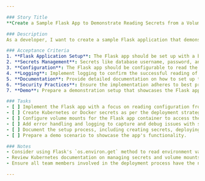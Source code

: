 ```yaml
---

### Story Title
**Create a Sample Flask App to Demonstrate Reading Secrets from a Volume**

### Description
As a developer, I want to create a sample Flask application that demonstrates the ability to securely read secrets (such as database credentials) from a mounted volume, ensuring sensitive information is managed securely and in compliance with our security policies.

### Acceptance Criteria
1. **Flask Application Setup**: The Flask app should be set up with a basic route that attempts to connect to a MySQL database using credentials read from secrets stored in a volume.
2. **Secrets Management**: Secrets like database username, password, and hostname should be stored outside the application code, in a Kubernetes secret or Docker secret, and mounted into the Flask app container as a volume.
3. **Configuration**: The Flask app should be configurable to read the file path for secrets dynamically, allowing for flexibility in deployment environments.
4. **Logging**: Implement logging to confirm the successful reading of secrets without exposing them in logs.
5. **Documentation**: Provide detailed documentation on how to set up the secrets, mount them to the Flask app container, and any necessary Kubernetes or Docker commands.
6. **Security Practices**: Ensure the implementation adheres to best practices for secret management, including restricted access to the secrets volume.
7. **Demo**: Prepare a demonstration setup that showcases the Flask app reading and using the secrets for a database connection, without actual database operations for simplicity.

### Tasks
- [ ] Implement the Flask app with a focus on reading configuration from mounted volumes.
- [ ] Create Kubernetes or Docker secrets as per the deployment strategy.
- [ ] Configure volume mounts for the Flask app container to access the secrets.
- [ ] Add error handling and logging to capture and debug issues with secret reading.
- [ ] Document the setup process, including creating secrets, deploying the Flask app, and verifying its operation.
- [ ] Prepare a demo scenario to showcase the app's functionality.

### Notes
- Consider using Flask's `os.environ.get` method to read environment variables that point to the file paths of secrets.
- Review Kubernetes documentation on managing secrets and volume mounts if deploying in a Kubernetes environment.
- Ensure all team members involved in the deployment process have the necessary access rights to create and manage secrets.

---
```

